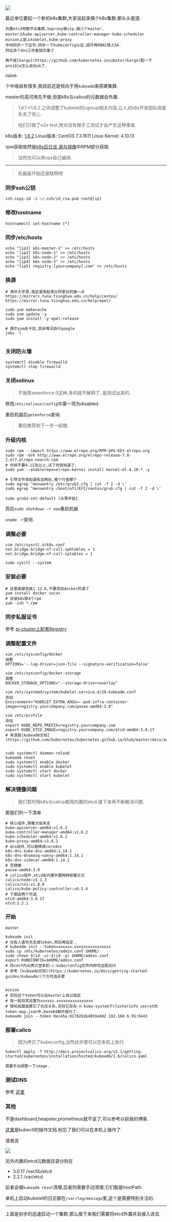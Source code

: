 ![](https://o4dyfn0ef.qnssl.com/image/2016-11-15-kube7-logo.png?imageView2/2/h/200) 

最近单位要起一个新的k8s集群,大家说起来搞个k8s集群,都头头是道. 

```
外置etcd奇数节点集群,haproxy做vip,搞几个master. 
master上kube-apiserver,kube-controller-manager-kube-scheduler
minion上装上kubelet,kube-proxy
中间同步一下证书,同步一下kubeconfig认证,组件再RBAC填上SA.
然后添个dns三件套就完事了

再不就[kargo](https://github.com/kubernetes-incubator/kargo)配一下ansible怎么说也ok了. 
```

naive. 

个中缘由有很多,我目前还是倾向于用`kubeadm`来搭建集群. 

master的高可用先不做,但是k8s与calico的元数据会外置. 

> 1.6.1->1.6.2 之间调整了kubelet的cgroup相关内容,让人对k8s开发团队简直失去了信心. 
> 
> 他们只做了e2e test,绝对没有做手工测试才会产生这种事故. 

k8s版本: [1.6.2](https://share.weiyun.com/ad36abaa3fe91d3ad5cce450d1b40adc) 
Linux版本: CentOS 7.3.1611
Linux Kernel: 4.10.13

rpm获取依然是[k8s后日谈 源与镜像](http://www.slahser.com/2016/11/17/K8s后日谈-源与镜像/)中RPM部分获取. 

> 当然也可以用vps自己编译. 

- - - - --- 

> 机器最开始还是联网吧

### 同步ssh公钥 

```
ssh-copy-id -i ~/.ssh/id_rsa.pub root@[ip]
```

### 修改hostname 

```
hostnamectl set-hostname [*]
```

### 同步/etc/hosts

```
echo "[ip1] k8s-master-1" >> /etc/hosts
echo "[ip2] k8s-node-1" >> /etc/hosts
echo "[ip3] k8s-node-2" >> /etc/hosts
echo "[ip4] k8s-node-3" >> /etc/hosts
echo "[ip5] registry.[yourcompany].com" >> /etc/hosts
```

### 换源 

```
# 清华大学源,我这里用起来比阿里云的强一点 
https://mirrors.tuna.tsinghua.edu.cn/help/centos/
https://mirror.tuna.tsinghua.edu.cn/help/epel/

sudo yum makecache
sudo yum update -y
sudo yum install -y epel-release

# 偶尔yum会卡住,其余情况自行google
jobs -l 


```

### 关闭防火墙  

```
systemctl disable firewalld
systemctl stop firewalld
```

### 关闭selinux 

> 不推荐setenforce 0这种,多的就不解释了..是测试出来的. 

修改`/etc/selinux/config`中第一项为disabled. 

重启机器后`getenforce`查询. 

> 重启推荐和下一步一起做. 

### 升级内核 

```
sudo rpm --import https://www.elrepo.org/RPM-GPG-KEY-elrepo.org
sudo rpm -Uvh http://www.elrepo.org/elrepo-release-7.0-2.el7.elrepo.noarch.rpm
# 内核不要4.11及以上,试了你就知道了. 
sudo yum --enablerepo=elrepo-kernel install kernel-ml-4.10.* -y

# 引导文件我知道有这两处,哪个行查哪个
sudo egrep ^menuentry /etc/grub2.cfg | cut -f 2 -d \'
sudo egrep ^menuentry /boot/efi/EFI/centos/grub.cfg | cut -f 2 -d \'

sudo grub2-set-default [从零开始]
```

而后`sudo shutdown -r now`重启机器 

`uname -r`查询. 

### 调整必要 

```
vim /etc/sysctl.d/k8s.conf
net.bridge.bridge-nf-call-ip6tables = 1
net.bridge.bridge-nf-call-iptables = 1

sudo sysctl --system
```

### 安装必要 

```
# 这里直接安装1.12.6,不要添加docker的源了
yum install docker socat
# 安装k8s那4个rpm 
yum -ivh *.rpm
```

### 同步私服证书 

参考 [pi-cluster上配套Registry](https://www.slahser.com/2016/09/29/pi-cluster上配套Registry/) 

### 调整配置文件 

```
vim /etc/sysconfig/docker
调整 
OPTIONS='--log-driver=json-file --signature-verification=false'

vim /etc/sysconfig/docker-storage
调整 
DOCKER_STORAGE_OPTIONS="--storage-driver=overlay"

vim /etc/systemd/system/kubelet.service.d/10-kubeadm.conf
添加 
Environment="KUBELET_EXTRA_ARGS=--pod-infra-container-image=registry.yourcompany.com/pause-amd64:3.0"

vim /etc/profile 
添加 
export KUBE_REPO_PREFIX=registry.yourcompany.com
export KUBE_ETCD_IMAGE=registry.yourcompany.com/etcd-amd64:3.0.17
# 来源是[kubeadm文档](https://github.com/kubernetes/kubernetes.github.io/blob/master/docs/admin/kubeadm.md)


sudo systemctl daemon-reload
kubeadm reset
sudo systemctl enable docker
sudo systemctl enable kubelet
sudo systemctl start docker
sudo systemctl start kubelet
```


### 解决镜像问题 

> 我们暂时用k8s与calicp都用内置的etcd.接下来再不断解决问题. 

那我们列一下清单

```
# 核心组件,随着大版本走
kube-apiserver-amd64:v1.6.2
kube-controller-manager-amd64:v1.6.2
kube-scheduler-amd64:v1.6.2
kube-proxy-amd64:v1.6.2
# dns组件,可以替换成coredns
k8s-dns-kube-dns-amd64:1.14.1
k8s-dns-dnsmasq-nanny-amd64:1.14.1
k8s-dns-sidecar-amd64:1.14.1
# 空镜像
pause-amd64:3.0
# calico组件,etcd有内置外置两种部署方式
calico/node:v1.1.3
calico/cni:v1.8.0
calico/kube-policy-controller:v0.5.4
# 下面这两个可选
etcd-amd64:3.0.17
etcd:2.2.1
```

### 开始 

```
master 

kubeadm init 
# 也有人喜欢先生成token,然后再指定..
# kubeadm init --token=xxxxxx.xxxxxxxxxxxxxxxx
sudo cp /etc/kubernetes/admin.conf $HOME/
sudo chown $(id -u):$(id -g) $HOME/admin.conf
export KUBECONFIG=$HOME/admin.conf
# 将conf内从拷贝至本机~/.kube/config文件内即可远程访问
# 参考 [kubeadm文档](https://kubernetes.io/docs/getting-started-guides/kubeadm/)下方可选步骤 


minion 
# 实际这个token可以在master上自己指定
# 我一般将其设置为xxxxxx.xxxxxxxxxxxxxxxx
# 我吼拓展就算忘了也没关系,实际它存在-n kube-system下clusterinfo secret的token-map.json中,base64解开就行了. 
kubeadm join --token 8ec45a.01782b1b4059a682 192.168.6.95:6443
```

### 部署calico 

> 因为拷贝了kubeconfig,当然此步骤可以在本机上执行. 

```
kubectl apply -f http://docs.projectcalico.org/v2.1/getting-started/kubernetes/installation/hosted/kubeadm/1.6/calico.yaml

需要手动调整一下image. 
```

### 测试DNS 

参考 [这里](https://kubernetes.io/docs/concepts/services-networking/dns-pod-service/) 

### 其他 

不是dashboard,heapster,prometheus就不说了,可以参考以前我的博客. 

[这里](https://kubernetes.io/docs/user-guide/kubectl/v1.6/)是kubectl的操作文档.别忘了我们可以在本机上操作了. 

或者说

![](https://o4dyfn0ef.qnssl.com/image/2017-05-04-E399F559-E814-4181-85F9-509DC1110BB1.png?imageView2/2/h/300) 

另外内置的etcd元数据目录分别在

- 3.0.17 /var/lib/etcd
- 2.2.1 /var/etcd

前者会被`kubeadm reset`清理,后者则需要手动清理,它们都是hostPath. 

单机上启动kubelet的日志都在`/var/log/message`里,这个是需要特别关注的. 


- - - - --- 

上面是初步的迅速启动一个集群,那么接下来我们需要将etcd外置并且接入进去. 





